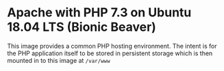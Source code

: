 # Apache with PHP 7.3 on Ubuntu 18.04 LTS (Bionic Beaver)

This image provides a common PHP hosting environment. 
The intent is for the PHP application itself to be 
stored in persistent storage which is then mounted 
in to this image at `/var/www`